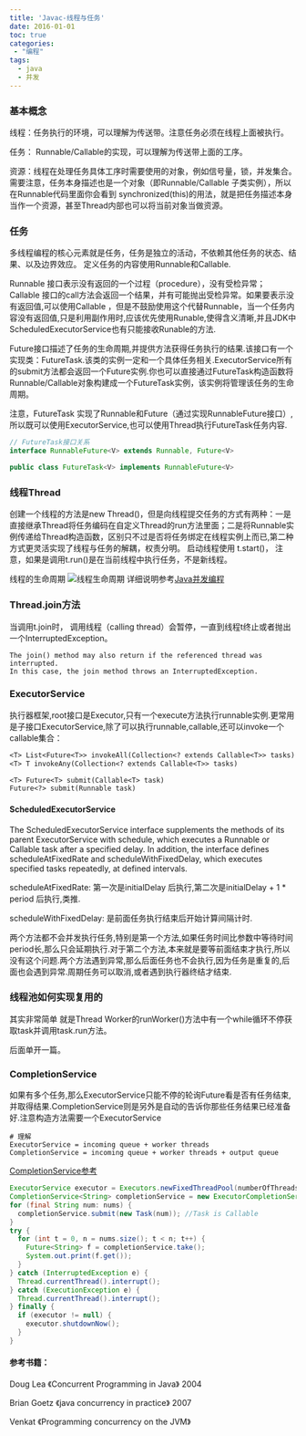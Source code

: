 ```yaml
---
title: 'Javac-线程与任务'
date: 2016-01-01
toc: true
categories:
 - "编程"
tags: 
  - java
  - 并发
--- 
```


### 基本概念

线程：任务执行的环境，可以理解为传送带。注意任务必须在线程上面被执行。

任务： Runnable/Callable的实现，可以理解为传送带上面的工序。

资源：线程在处理任务具体工序时需要使用的对象，例如信号量，锁，并发集合。需要注意，任务本身描述也是一个对象（即Runnable/Callable 子类实例），所以在Runnable代码里面你会看到 synchronized(this)的用法，就是把任务描述本身当作一个资源，甚至Thread内部也可以将当前对象当做资源。

### 任务

多线程编程的核心元素就是任务，任务是独立的活动，不依赖其他任务的状态、结果、以及边界效应。 定义任务的内容使用Runnable和Callable.

Runnable 接口表示没有返回的一个过程（procedure），没有受检异常；
Callable 接口的call方法会返回一个结果，并有可能抛出受检异常。如果要表示没有返回值,可以使用Callable<Void>
，但是不鼓励使用这个代替Runnable，当一个任务内容没有返回值,只是利用副作用时,应该优先使用Runable,使得含义清晰,并且JDK中ScheduledExecutorService也有只能接收Runable的方法.

Future接口描述了任务的生命周期,并提供方法获得任务执行的结果.该接口有一个实现类：FutureTask.该类的实例一定和一个具体任务相关.ExecutorService所有的submit方法都会返回一个Future实例.你也可以直接通过FutureTask构造函数将Runnable/Callable对象构建成一个FutureTask实例，该实例将管理该任务的生命周期。

注意，FutureTask 实现了Runnable和Future（通过实现RunnableFuture接口）,所以既可以使用ExecutorService,也可以使用Thread执行FutureTask任务内容.

```java
// FutureTask接口关系
interface RunnableFuture<V> extends Runnable, Future<V> 

public class FutureTask<V> implements RunnableFuture<V> 
```

### 线程Thread

创建一个线程的方法是new Thread()，但是向线程提交任务的方式有两种：一是直接继承Thread将任务编码在自定义Thread的run方法里面；二是将Runnable实例传递给Thread构造函数，区别只不过是否将任务绑定在线程实例上而已,第二种方式更灵活实现了线程与任务的解耦，权责分明。
启动线程使用 t.start()， 注意，如果是调用t.run()是在当前线程中执行任务，不是新线程。

线程的生命周期
![线程生命周期](https://cdn.staticaly.com/gh/zhimoe/zhi.moe.pic@main/pic/java-thread-lifecycle.4w2mxew710c0.webp)
详细说明参考[Java并发编程](https://learn.lianglianglee.com/%E4%B8%93%E6%A0%8F/Java%20%E5%B9%B6%E5%8F%91%E7%BC%96%E7%A8%8B%2078%20%E8%AE%B2-%E5%AE%8C/03%20%E7%BA%BF%E7%A8%8B%E6%98%AF%E5%A6%82%E4%BD%95%E5%9C%A8%206%20%E7%A7%8D%E7%8A%B6%E6%80%81%E4%B9%8B%E9%97%B4%E8%BD%AC%E6%8D%A2%E7%9A%84%EF%BC%9F.md)

### Thread.join方法

当调用t.join时， 调用线程（calling thread）会暂停，一直到线程t终止或者抛出一个InterruptedException。

    The join() method may also return if the referenced thread was interrupted.
    In this case, the join method throws an InterruptedException.

### ExecutorService

执行器框架,root接口是Executor,只有一个execute方法执行runnable实例.更常用是子接口ExecutorService,除了可以执行runnable,callable,还可以invoke一个callable集合：

```javadoc
<T> List<Future<T>> invokeAll(Collection<? extends Callable<T>> tasks)
<T> T invokeAny(Collection<? extends Callable<T>> tasks)

<T> Future<T> submit(Callable<T> task)
Future<?> submit(Runnable task)
```

#### ScheduledExecutorService

The ScheduledExecutorService interface supplements the methods of its parent ExecutorService with schedule, which
executes a Runnable or Callable task after a specified delay. In addition, the interface defines scheduleAtFixedRate and
scheduleWithFixedDelay, which executes specified tasks repeatedly, at defined intervals.

scheduleAtFixedRate: 第一次是initialDelay 后执行,第二次是initialDelay + 1 * period 后执行,类推.

scheduleWithFixedDelay: 是前面任务执行结束后开始计算间隔计时.

两个方法都不会并发执行任务,特别是第一个方法,如果任务时间比参数中等待时间period长,那么只会延期执行.对于第二个方法,本来就是要等前面结束才执行,所以没有这个问题.两个方法遇到异常,那么后面任务也不会执行,因为任务是重复的,后面也会遇到异常.周期任务可以取消,或者遇到执行器终结才结束.

### 线程池如何实现复用的

其实非常简单 就是Thread Worker的runWorker()方法中有一个while循环不停获取task并调用task.run方法。

后面单开一篇。

### CompletionService

如果有多个任务,那么ExecutorService只能不停的轮询Future看是否有任务结束,并取得结果.CompletionService则是另外是自动的告诉你那些任务结果已经准备好.注意构造方法需要一个ExecutorService

```text
# 理解
ExecutorService = incoming queue + worker threads
CompletionService = incoming queue + worker threads + output queue
```

[CompletionService参考](http://stackoverflow.com/questions/4912228/when-should-i-use-a-completionservice-over-an-executorservice)

```java
ExecutorService executor = Executors.newFixedThreadPool(numberOfThreadsInThePool);
CompletionService<String> completionService = new ExecutorCompletionService<String>(executor);
for (final String num: nums) {
  completionService.submit(new Task(num)); //Task is Callable
}
try {
  for (int t = 0, n = nums.size(); t < n; t++) {
    Future<String> f = completionService.take();
    System.out.print(f.get());
  }
} catch (InterruptedException e) {
  Thread.currentThread().interrupt();
} catch (ExecutionException e) {
  Thread.currentThread().interrupt();
} finally {
  if (executor != null) {
    executor.shutdownNow();
  }
}
```

#### 参考书籍：

Doug Lea 《Concurrent Programming in Java》 2004

Brian Goetz 《java concurrency in practice》 2007

Venkat 《Programming concurrency on the JVM》
